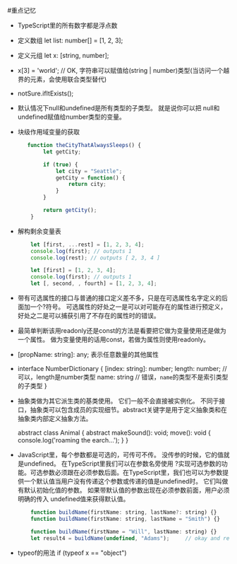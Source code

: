 #重点记忆
* TypeScript里的所有数字都是浮点数
* 定义数组 let list: number[] = [1, 2, 3];
* 定义元组 let x: [string, number];
* x[3] = 'world'; // OK, 字符串可以赋值给(string | number)类型(当访问一个越界的元素，会使用联合类型替代)
* notSure.ifItExists(); 
* 默认情况下null和undefined是所有类型的子类型。 就是说你可以把 null和undefined赋值给number类型的变量。
* 块级作用域变量的获取
    ```javascript
       function theCityThatAlwaysSleeps() {
            let getCity;

            if (true) {
                let city = "Seattle";
                getCity = function() {
                    return city;
                }
            }

            return getCity();
        }
    ```
* 解构剩余变量表
    ```javascript
        let [first, ...rest] = [1, 2, 3, 4];
        console.log(first); // outputs 1
        console.log(rest); // outputs [ 2, 3, 4 ]

        let [first] = [1, 2, 3, 4];
        console.log(first); // outputs 1
        let [, second, , fourth] = [1, 2, 3, 4];
    ```
*   带有可选属性的接口与普通的接口定义差不多，只是在可选属性名字定义的后面加一个?符号。
    可选属性的好处之一是可以对可能存在的属性进行预定义，好处之二是可以捕获引用了不存在的属性时的错误。

* 最简单判断该用readonly还是const的方法是看要把它做为变量使用还是做为一个属性。 做为变量使用的话用const，若做为属性则使用readonly。

*  [propName: string]: any; 表示任意数量的其他属性

* interface NumberDictionary {
  [index: string]: number;
  length: number;    // 可以，length是number类型
  name: string       // 错误，`name`的类型不是索引类型的子类型
}

* 抽象类做为其它派生类的基类使用。 它们一般不会直接被实例化。 不同于接口，抽象类可以包含成员的实现细节。abstract关键字是用于定义抽象类和在抽象类内部定义抽象方法。

    abstract class Animal {
        abstract makeSound(): void;
        move(): void {
            console.log('roaming the earch...');
        }
    }
* JavaScript里，每个参数都是可选的，可传可不传。 没传参的时候，它的值就是undefined。 在TypeScript里我们可以在参数名旁使用 ?实现可选参数的功能。可选参数必须跟在必须参数后面。在TypeScript里，我们也可以为参数提供一个默认值当用户没有传递这个参数或传递的值是undefined时。 它们叫做有默认初始化值的参数。 如果带默认值的参数出现在必须参数前面，用户必须明确的传入 undefined值来获得默认值。
    ```javascript
        function buildName(firstName: string, lastName?: string) {}
        function buildName(firstName: string, lastName = "Smith") {}

        function buildName(firstName = "Will", lastName: string) {}
        let result4 = buildName(undefined, "Adams");     // okay and returns "Will Adams"
    ```
*  typeof的用法 if (typeof x == "object") 